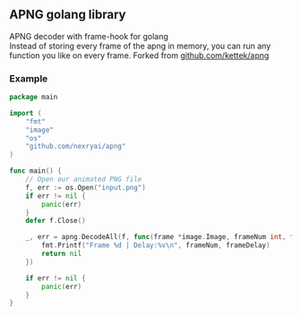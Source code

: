## APNG golang library
APNG decoder with frame-hook for golang  
Instead of storing every frame of the apng in memory, you can run any function you like on every frame. Forked from [github.com/kettek/apng](https://github.com/kettek/apng)


### Example

```go
package main

import (
	"fmt"
	"image"
	"os"
	"github.com/nexryai/apng"
)

func main() {
	// Open our animated PNG file
	f, err := os.Open("input.png")
	if err != nil {
		panic(err)
	}
	defer f.Close()

	_, err = apng.DecodeAll(f, func(frame *image.Image, frameNum int, frameDelay float32) error {
		fmt.Printf("Frame %d | Delay:%v\n", frameNum, frameDelay)
		return nil
	})

	if err != nil {
		panic(err)
	}
}

```
